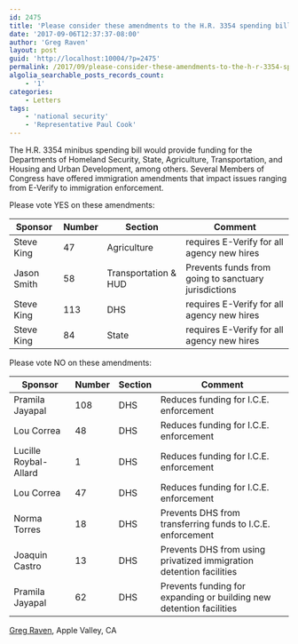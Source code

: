 ```yaml
---
id: 2475
title: 'Please consider these amendments to the H.R. 3354 spending bill'
date: '2017-09-06T12:37:37-08:00'
author: 'Greg Raven'
layout: post
guid: 'http://localhost:10004/?p=2475'
permalink: /2017/09/please-consider-these-amendments-to-the-h-r-3354-spending-bill/
algolia_searchable_posts_records_count:
    - '1'
categories:
    - Letters
tags:
    - 'national security'
    - 'Representative Paul Cook'
---
```


The H.R. 3354 minibus spending bill would provide funding for the Departments of Homeland Security, State, Agriculture, Transportation, and Housing and Urban Development, among others. Several Members of Congress have offered immigration amendments that impact issues ranging from E-Verify to immigration enforcement.

Please vote YES on these amendments:

| Sponsor | Number | Section | Comment |
|---|---|---|---|
| Steve King | 47 | Agriculture | requires E-Verify for all agency new hires |
| Jason Smith | 58 | Transportation &amp; HUD | Prevents funds from going to sanctuary jurisdictions |
| Steve King | 113 | DHS | requires E-Verify for all agency new hires |
| Steve King | 84 | State | requires E-Verify for all agency new hires |

Please vote NO on these amendments:

| Sponsor | Number | Section | Comment |
|---|---|---|---|
| Pramila Jayapal | 108 | DHS | Reduces funding for I.C.E. enforcement |
| Lou Correa | 48 | DHS | Reduces funding for I.C.E. enforcement |
| Lucille Roybal-Allard | 1 | DHS | Reduces funding for I.C.E. enforcement |
| Lou Correa | 47 | DHS | Reduces funding for I.C.E. enforcement |
| Norma Torres | 18 | DHS | Prevents DHS from transferring funds to I.C.E. enforcement |
| Joaquin Castro | 13 | DHS | Prevents DHS from using privatized immigration detention facilities |
| Pramila Jayapal | 62 | DHS | Prevents funding for expanding or building new detention facilities |

[Greg Raven](https://www.gregraven.org/), Apple Valley, CA